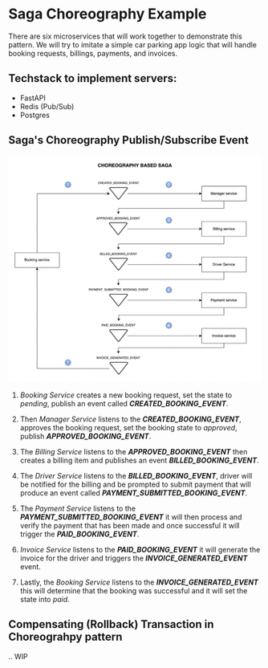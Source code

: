 # Saga Choreography Example

There are six microservices that will work together to demonstrate this pattern. We will try to imitate a simple car parking app logic that will handle booking requests, billings, payments, and invoices.

## Techstack to implement servers:
- FastAPI
- Redis (Pub/Sub)
- Postgres

## Saga's Choreography Publish/Subscribe Event

![saga-choreography-pattern](https://github.com/roelzkie15/python-microservice-patterns/blob/75283655fdaa9ed06ca2db77e6946021320ba223/saga-choreograhpy-example/resources/saga-choreography-pattern.png)

1.	_Booking Service_ creates a new booking request, set the state to _pending_, publish an event called _**CREATED_BOOKING_EVENT**_.

1. Then _Manager Service_ listens to the _**CREATED_BOOKING_EVENT**_, approves the booking request, set the booking state to _approved_, publish _**APPROVED_BOOKING_EVENT**_.

1. The _Billing Service_ listens to the _**APPROVED_BOOKING_EVENT**_ then creates a billing item and publishes an event _**BILLED_BOOKING_EVENT**_.

1. The _Driver Service_ listens to the _**BILLED_BOOKING_EVENT**_, driver will be notified for the billing and be prompted to submit payment that will produce an event called _**PAYMENT_SUBMITTED_BOOKING_EVENT**_.

1. The _Payment Service_ listens to the _**PAYMENT_SUBMITTED_BOOKING_EVENT**_  it will then process and verify the payment that has been made and once successful it will trigger the _**PAID_BOOKING_EVENT**_.

1.	_Invoice Service_ listens to the _**PAID_BOOKING_EVENT**_ it will generate the invoice for the driver and triggers the _**INVOICE_GENERATED_EVENT**_ event.

1. Lastly, the _Booking Service_ listens to the _**INVOICE_GENERATED_EVENT**_ this will determine that the booking was successful and it will set the state into _paid_.

## Compensating (Rollback) Transaction in Choreograhpy pattern

.. WIP